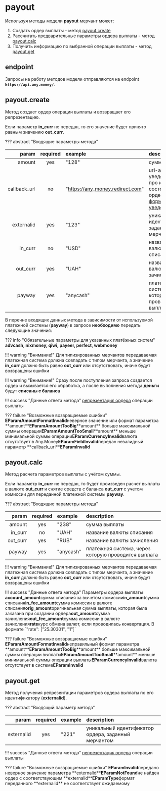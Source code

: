 # payout

Используя методы модели **payout** мерчант может:

1. Создать ордер выплаты - метод [payout.create](payout.md#payout_create)
2. Рассчитать предварительные параметры ордера выплаты - метод [payout.calc](payout.md#payout_calc)
3. Получить информацию по выбранной операции выплаты - метод [payout.get](payout.md#payout_get)

## endpoint

Запросы на работу методов модели отправляются на endpoint **`https://api.any.money/`**.

## payout.create

Метод создает ордер операции выплаты и возвращает его репрезентацию.

Если параметр **in\_curr** не передан, то его значение будет принято равным значению **out\_curr**.

??? abstract "Входящие параметры метода"

| param | required | example | description |
| ---: | :---: | :--- | :--- |
| amount | yes | "128" | сумма выплаты |
| callback\_url | no | "[https://any\_money.redirect.com](https://any_money.redirect.com)" | url-адрес для уведомлений про изменения состояния ордера, [формат уведомлений](add_order.md#order_repr) |
| externalid | yes | "123" | уникальный идентификатор, заданный мерчантом |
| in\_curr | no | "USD" | название валюты списания |
| out\_curr | yes | "UAH" | название валюты зачисления |
| payway | yes | "anycash" | платежная система, через которую проводится выплата |

В перечне входящих данных метода в зависимости от используемой платежной системы \(**payway**\) в запросе **необходимо** передать следующие значения:

??? info "Обязательные параметры для указанных платёжных систем" **advcash, nixmoney, qiwi, payeer, perfect, webmoney**

!!! warning "Внимание!" Для типизированных мерчантов передаваемая платежная система должна совпадать с типом мерчанта, а значение **in\_curr** должно быть равно **out\_curr** или отсутствовать, иначе будут возвращены ошибки

!!! warning "Внимание!" Сразу после поступления запроса создается ордер и вызывается его обработка, а после выполнения метода **деньги** будут **списаны с баланса**

!!! success "Данные ответа метода" [репрезентация ордера](add_order.md) операции выплаты

??? failure "Возможные возвращаемые ошибки" **EParamAmountFormatInvalid**неверное значение или формат параметра \*\*amount\*\***EParamAmountTooBig**\*\*amount\*\* больше максимальной суммы операции**EParamAmountTooSmall**\*\*amount\*\* меньше минимальной суммы операции**EParamCurrencyInvalid**валюта отсутствует в Any.Money**EParamFieldInvalid**передан невалидный параметр \*\*callback\_url\*\***EParamInvalid**

## payout.calc

Метод расчета параметров выплаты с учётом суммы.

Если параметр **in\_curr** не передан, то будет произведен расчет выплаты в валюте **out\_curr** и снятие средств с баланса **out\_curr** с учетом комиссии для переданной платежной системы **payway**.

??? abstract "Входящие параметры метода"

| param | required | example | description |
| ---: | :---: | :--- | :--- |
| amount | yes | "238" | сумма выплаты |
| in\_curr | no | "UAH" | название валюты списания |
| out\_curr | yes | "RUB" | название валюты зачисления |
| payway | yes | "anycash" | платежная система, через которую проводится выплата |

!!! warning "Внимание!" Для типизированных мерчантов передаваемая платежная система должна совпадать с типом мерчанта, а значение **in\_curr** должно быть равно **out\_curr** или отсутствовать, иначе будут возвращены ошибки

!!! success "Данные ответа метода" Параметры ордера выплаты **account\_amount**сумма списания за вычетом комиссии**in\_amount**сумма списания**in\_fee\_amount**сумма комиссии в валюте списания**orig\_amount**оригинальная сумма выплаты, которая была заказана при создании ордера**out\_amount**сумма зачисления**out\_fee\_amount**сумма комиссии в валюте зачисления**rate**курс обмена валют, если проводилась конвертация. В формате \`"rate": \["25.30301", "1"\]\`

??? failure "Возможные возвращаемые ошибки" **EParamAmountFormatInvalid**неправильный формат параметра \*\*amount\*\***EParamAmountTooBig**\*\*amount\*\* больше максимальной суммы операции выплаты**EParamAmountTooSmall**\*\*amount\*\* меньше минимальной суммы операции выплаты**EParamCurrencyInvalid**валюта отсутствует в системе**EParamInvalid**

## payout.get

Метод получения репрезентации параметров ордера выплаты по его идентификатору \(**externalid**\).

??? abstract "Входящий параметр метода"

| param | required | example | description |
| ---: | :---: | :--- | :--- |
| externalid | yes | "221" | уникальный идентификатор ордера, заданный мерчантом |

!!! success "Данные ответа метода" [репрезентация ордера](add_order.md) операции выплаты

??? failure "Возможные возвращаемые ошибки" **EParamInvalid**передано неверное значение параметра \*\*externalid\*\***EParamNotFound**не найден ордер c соответствующим \*\*externalid\*\***EParamType**формат переданного \*\*externalid\*\* не соответствует ожидаемому

